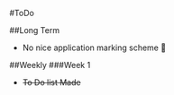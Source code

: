 #ToDo

##Long Term
* No nice application marking scheme :poop:

##Weekly 
###Week 1
* ~~To Do list Made~~

